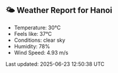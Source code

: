 <!-- WEATHER-START -->
## 🌤 Weather Report for Hanoi

- Temperature: 30°C
- Feels like: 37°C
- Conditions: clear sky
- Humidity: 78%
- Wind Speed: 4.93 m/s

Last updated: 2025-06-23 12:50:38 UTC
<!-- WEATHER-END -->
